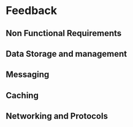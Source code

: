 # Feedback

## Non Functional Requirements

## Data Storage and management

## Messaging

## Caching

## Networking and Protocols

